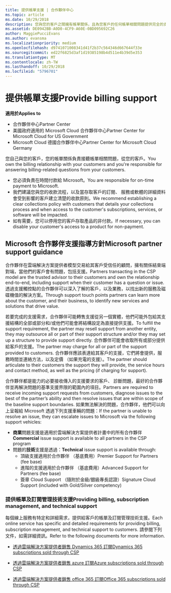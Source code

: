 ```yaml
---
title: 提供帳單支援 | 合作夥伴中心
ms.topic: article
ms.date: 10/29/2018
description: 您與您的客戶之間擁有帳單關係，且為您客戶的任何帳單相關問題提供完全的支援。
ms.assetid: DE0942BB-A0D0-4CF9-A60E-0BD095692C26
author: MaggiePucciEvans
ms.author: evansma
ms.localizationpriority: medium
ms.openlocfilehash: d9741071008341d41f2b37c564346d667644f33e
ms.sourcegitcommit: ed22f6825d3af1d19385198b4d511e4b39d5e353
ms.translationtype: MT
ms.contentlocale: zh-TW
ms.lasthandoff: 10/29/2018
ms.locfileid: "5796701"
---
```

# <a name="provide-billing-support"></a><span data-ttu-id="971c7-103">提供帳單支援</span><span class="sxs-lookup"><span data-stu-id="971c7-103">Provide billing support</span></span>

**<span data-ttu-id="971c7-104">適用於</span><span class="sxs-lookup"><span data-stu-id="971c7-104">Applies to</span></span>**

-  <span data-ttu-id="971c7-105">合作夥伴中心</span><span class="sxs-lookup"><span data-stu-id="971c7-105">Partner Center</span></span>
-  <span data-ttu-id="971c7-106">美國政府適用的 Microsoft Cloud 合作夥伴中心</span><span class="sxs-lookup"><span data-stu-id="971c7-106">Partner Center for Microsoft Cloud for US Government</span></span>
-  <span data-ttu-id="971c7-107">Microsoft Cloud 德國合作夥伴中心</span><span class="sxs-lookup"><span data-stu-id="971c7-107">Partner Center for Microsoft Cloud Germany</span></span>

<span data-ttu-id="971c7-108">您自己與您的客戶，您的帳單關係負責接聽帳單相關問題，從您的客戶。</span><span class="sxs-lookup"><span data-stu-id="971c7-108">You own the billing relationship with your customers and you're responsible for answering billing-related questions from your customers.</span></span>

-   <span data-ttu-id="971c7-109">您必須負責在時間付款給 Microsoft。</span><span class="sxs-lookup"><span data-stu-id="971c7-109">You are responsible for on-time payment to Microsoft.</span></span>
-   <span data-ttu-id="971c7-110">我們建議您與您的收款流程，以及當存取客戶的訂閱、 服務或軟體的詳細資料會受到影響的客戶建立清楚的收款原則。</span><span class="sxs-lookup"><span data-stu-id="971c7-110">We recommend establishing a clear collections policy with customers that details your collections process and when access to the customer's subscriptions, services, or software will be impacted.</span></span>
-   <span data-ttu-id="971c7-111">如有需要，您可以停用您的客戶存取產品的非付款。</span><span class="sxs-lookup"><span data-stu-id="971c7-111">If necessary, you can disable your customer's access to a product for non-payment.</span></span>

## <a name="microsoft-partner-support-guidance"></a><span data-ttu-id="971c7-112">Microsoft 合作夥伴支援指導方針</span><span class="sxs-lookup"><span data-stu-id="971c7-112">Microsoft partner support guidance</span></span>

<span data-ttu-id="971c7-113">合作夥伴在雲端解決方案提供者模型交易給其客戶受信任的顧問，擁有關係結束端對端，當他們的客戶會有問題，包括支援。</span><span class="sxs-lookup"><span data-stu-id="971c7-113">Partners transacting in the CSP model are the trusted advisor to their customers and own the relationship end-to-end, including support when their customer has a question or issue.</span></span> <span data-ttu-id="971c7-114">透過支援觸控點的合作夥伴可以深入了解的客戶，以及業務，以找出新的服務及磁碟機值的解決方案。</span><span class="sxs-lookup"><span data-stu-id="971c7-114">Through support touch points partners can learn more about the customer, and their business, to identify new services and solutions that drive value.</span></span>

<span data-ttu-id="971c7-115">若要完成的支援需求，合作夥伴可能轉售支援從另一個實體，他們可能外包給其支援結構的全部或部分和/或他們可能會將結構設定為直接提供支援。</span><span class="sxs-lookup"><span data-stu-id="971c7-115">To fulfill the support requirement, the partner may resell support from another entity, they may outsource all or part of their support structure and/or they may set up a structure to provide support directly.</span></span>  <span data-ttu-id="971c7-116">合作夥伴可能會收取所有或部分提供給客戶的支援。</span><span class="sxs-lookup"><span data-stu-id="971c7-116">The partner may charge for all or part of the support provided to customers.</span></span> <span data-ttu-id="971c7-117">合作夥伴應該表達給其客戶的支援，它們將會提供，服務時間並連絡方法，以及定價 （如果充電的支援）。</span><span class="sxs-lookup"><span data-stu-id="971c7-117">The partner should articulate to their customers the support they will provide, the service hours and contact method, as well as the pricing (if charging for support).</span></span> 

<span data-ttu-id="971c7-118">合作夥伴都是能力的必要接收傳入的支援要求的客戶、 診斷問題，最好的合作夥伴並再解決問題的基準支援界限的範圍內的項目。</span><span class="sxs-lookup"><span data-stu-id="971c7-118">Partners are required to receive incoming support requests from customers, diagnose issues to the best of the partner’s ability and then resolve issues that are within scope of the baseline support boundaries.</span></span> <span data-ttu-id="971c7-119">如果無法解決的問題，合作夥伴，他們可以向上呈報給 Microsoft 透過下列支援車輛的問題：</span><span class="sxs-lookup"><span data-stu-id="971c7-119">If the partner is unable to resolve an issue, they can escalate issues to Microsoft via the following support vehicles:</span></span>

- <span data-ttu-id="971c7-120">**商業**問題支援是適用於雲端解決方案提供者計畫中的所有合作夥伴</span><span class="sxs-lookup"><span data-stu-id="971c7-120">**Commercial** issue support is available to all partners in the CSP program</span></span>
-   <span data-ttu-id="971c7-121">問題的**技術**支援是透過：</span><span class="sxs-lookup"><span data-stu-id="971c7-121">**Technical** issue support is available through:</span></span>
    -   <span data-ttu-id="971c7-122">頂級支援適用於合作夥伴 （基底費用）</span><span class="sxs-lookup"><span data-stu-id="971c7-122">Premier Support for Partners (fee base)</span></span>
    -   <span data-ttu-id="971c7-123">進階的支援適用於合作夥伴 （基底費用）</span><span class="sxs-lookup"><span data-stu-id="971c7-123">Advanced Support for Partners (fee base)</span></span>
    -   <span data-ttu-id="971c7-124">簽章 Cloud Support （隨附於金級/銀級專長認證）</span><span class="sxs-lookup"><span data-stu-id="971c7-124">Signature Cloud Support (included with Gold/Silver competency)</span></span>

### <a name="providing-billing-subscription-management-and-technical-support"></a><span data-ttu-id="971c7-125">提供帳單及訂閱管理技術支援</span><span class="sxs-lookup"><span data-stu-id="971c7-125">Providing billing, subscription management, and technical support</span></span> 

<span data-ttu-id="971c7-126">每個線上服務有特定和詳細需求，提供給客戶的帳單及訂閱管理技術支援。</span><span class="sxs-lookup"><span data-stu-id="971c7-126">Each online service has specific and detailed requirements for providing billing, subscription management, and technical support to customers.</span></span> <span data-ttu-id="971c7-127">請參閱下列文件，如需詳細資訊。</span><span class="sxs-lookup"><span data-stu-id="971c7-127">Refer to the following documents for more information.</span></span>

-   [<span data-ttu-id="971c7-128">透過雲端解決方案提供者銷售 Dynamics 365 訂閱</span><span class="sxs-lookup"><span data-stu-id="971c7-128">Dynamics 365 subscriptions sold through CSP</span></span>](https://www.microsoftpartnercommunity.com/t5/CSP/Microsoft-Partner-Support-Guidance/m-p/5262#M30)

-   [<span data-ttu-id="971c7-129">透過雲端解決方案提供者銷售 azure 訂閱</span><span class="sxs-lookup"><span data-stu-id="971c7-129">Azure subscriptions sold through CSP</span></span>](https://www.microsoftpartnercommunity.com/t5/CSP/Microsoft-Partner-Support-Guidance/m-p/5263#M31)

-   [<span data-ttu-id="971c7-130">透過雲端解決方案提供者銷售 office 365 訂閱</span><span class="sxs-lookup"><span data-stu-id="971c7-130">Office 365 subscriptions sold through CSP</span></span>](https://www.microsoftpartnercommunity.com/t5/CSP/Microsoft-Partner-Support-Guidance/m-p/5264#M32)
 

